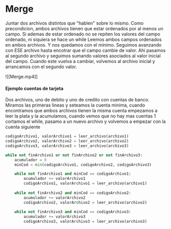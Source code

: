# Merge
Juntar dos archivos distintos que "hablen" sobre lo mismo. Como precondicion, ambos archivos tienen que estar ordenados por al menos un campo. 
Si ademas de estar ordenado no se repiten los valores del campo ordenado, ni siquiera se hace un while
Leemos ambos campos ordenados en ambos archivos. Y nos quedamos con el mínimo. Seguimos avanzando con ESE archivo hasta encotrar que el campo cambie de valor. Ahi pasamos al segundo archivo y seguimos sumando valores asociados al valor inicial del campo. Cuando este vuelva a cambiar, volvemos al archivo inicial y arrancamos con el segundo valor. 

![[Merge.mp4]]
#### Ejemplo cuentas de tarjeta
Dos archivos, uno de debito y uno de credito con cuentas de banco. 
Miramos las primeras lineas y seteamos la cuenta minima, cuando encontramos que ambos archivos tienen la misma cuenta empezamos a leer la plata y la acumulamos, cuando vemos que no hay mas cuentas 1 cortamos el while, pasamo a un nuevo archivo y volvemos a empezar con la cuenta siguiente

```py
codigoArchivo1, valorArchivo1 = leer_archivo(archivo1)
codigoArchivo2, valorArchivo2 = leer_archivo(archivo2)
codigoArchivo3, valorArchivo3 = leer_archivo(archivo3)

while not finArchivo1 or not finArchivo2 or not finArchivo3:
	acumulador = 0
	minCod = min(codigoArchivo1, codigoArchivo2, codigoArchivo3)

	while not finArchivo1 and minCod == codigoArchivo1:
		acumulador += valorArchivo1
		codigoArchivo1, valorArchivo1 = leer_archivo(archivo1)
		
	while not finArchivo2 and minCod == codigoArchivo2:
		acumulador += valorArchivo2
		codigoArchivo2, valorArchivo2 = leer_archivo(archivo2)
		
	while not finArchivo3 and minCod == codigoArchivo3:
		acumulador += valorArchivo3
		codigoArchivo3, valorArchivo3 = leer_archivo(archivo3)

	
```